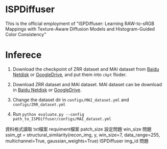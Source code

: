 # ISPDiffuser
This is the official employment of "ISPDiffuser: Learning RAW-to-sRGB Mappings with Texture-Aware Diffusion Models and Histogram-Guided Color Consistency"
# Inferece
1. Download the checkpoint of ZRR dataset and MAI dataset from [Baidu Netdisk](https://pan.baidu.com/s/1eAAZf0TbHakxrqwyl2AZVA?pwd=f1gv) or [GoogleDrive](https://drive.google.com/drive/folders/1smqKEttfKNEZfS8OT-g9yoMOCoRs90Gy?usp=drive_link), and put them into `ckpt` floder.

2. Download ZRR dataset and MAI dataset. MAI dataset can be download in [Baidu Netdisk](https://pan.baidu.com/s/1090u0vpmwD8swcop5BIWpA?pwd=wcib) or [GoogleDrive](https://drive.google.com/file/d/19XC0CtZ5WZsZPuuqsYVjq1z4TI7M08bt/view?usp=drive_link).
3. Change the dataset dir in `configs/MAI_dataset.yml` and `configs/ZRR_dataset.yml`
4. Run
   ```python evaluate.py --config path_to_ISPDiffuser/configs/MAI_dataset.yml```

資料格式讀取 txt檔案
requiment檔案
patch_size 設定問題
win_size 問題
ssim_gt = structural_similarity(recon_img, y, win_size=7, data_range=255, multichannel=True, gaussian_weights=True)
ISPDiffuser img_id 問題
